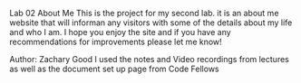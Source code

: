 Lab 02
About Me
This is the project for my second lab. it is an about me website that will informan any visitors with some of the details about my life and who I am. I hope you enjoy the site and if you have any recommendations for improvements please let me know!

Author: Zachary Good
I used the notes and Video recordings from lectures as well as the document set up page from Code Fellows
